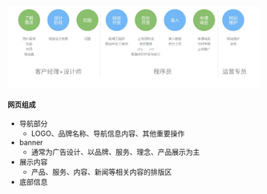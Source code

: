 ![](./1.png)

#### 网页组成

- 导航部分
  - LOGO、品牌名称、导航信息内容、其他重要操作
- banner
  - 通常为广告设计、以品牌、服务、理念、产品展示为主
- 展示内容
  - 产品、服务、内容、新闻等相关内容的排版区
- 底部信息